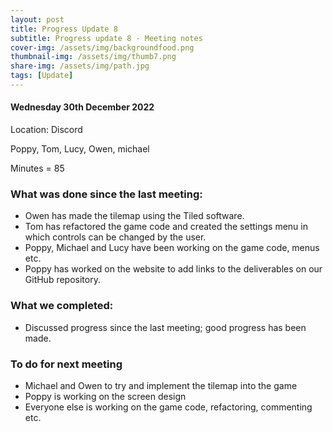 ```yaml
---
layout: post
title: Progress Update 8
subtitle: Progress update 8 - Meeting notes
cover-img: /assets/img/backgroundfood.png
thumbnail-img: /assets/img/thumb7.png
share-img: /assets/img/path.jpg
tags: [Update]
---
```

<h4>Wednesday 30th December 2022</h4> 
<p>Location: Discord<br>
<p>Poppy, Tom, Lucy, Owen, michael<br>
<p>Minutes = 85<br>
<h3>What was done since the last meeting:</h3>
<ul>
  <li>Owen has made the tilemap using the Tiled software.</li>
  <li>Tom has refactored the game code and created the settings menu in which controls can be changed by the user.</li>
  <li>Poppy, Michael and Lucy have been working on the game code, menus etc.</li>
  <li>Poppy has worked on the website to add links to the deliverables on our GitHub repository.</li>
</ul>
<h3> What we completed:</h3>
<ul> 
  <li>Discussed progress since the last meeting; good progress has been made.</li>
</ul>
<h3> To do for next meeting</h3>
<ul>
  <li>Michael and Owen to try and implement the tilemap into the game</li>
  <li>Poppy is working on the screen design</li>
  <li> Everyone else is working on the game code, refactoring, commenting etc.</li>
</ul>  
